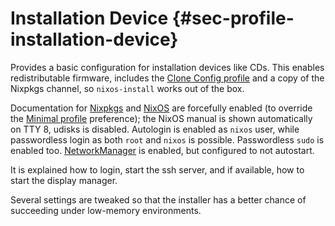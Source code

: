 # Installation Device {#sec-profile-installation-device}

Provides a basic configuration for installation devices like CDs.
This enables redistributable firmware, includes the
[Clone Config profile](#sec-profile-clone-config)
and a copy of the Nixpkgs channel, so `nixos-install`
works out of the box.

Documentation for [Nixpkgs](#opt-documentation.enable)
and [NixOS](#opt-documentation.nixos.enable) are
forcefully enabled (to override the
[Minimal profile](#sec-profile-minimal) preference); the
NixOS manual is shown automatically on TTY 8, udisks is disabled.
Autologin is enabled as `nixos` user, while passwordless
login as both `root` and `nixos` is possible.
Passwordless `sudo` is enabled too.
[NetworkManager](#opt-networking.networkmanager.enable) is
enabled, but configured to not autostart.

It is explained how to login, start the ssh server, and if available,
how to start the display manager.

Several settings are tweaked so that the installer has a better chance of
succeeding under low-memory environments.
